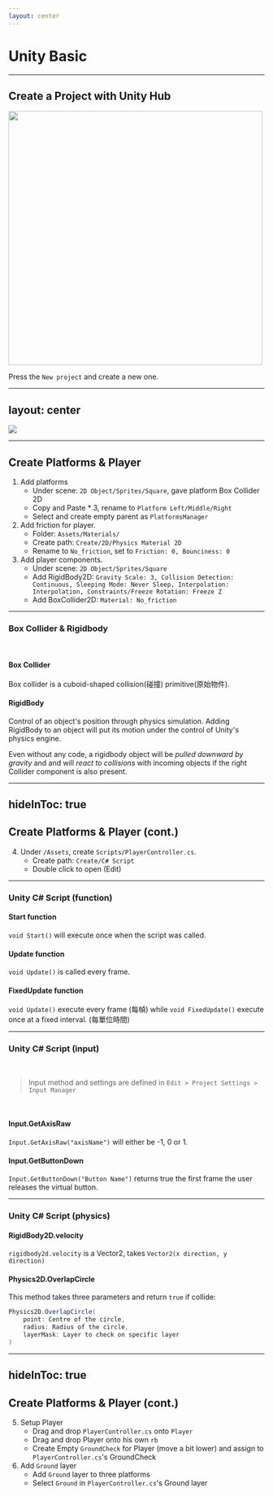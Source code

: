 ```yaml
---
layout: center
---
```


# Unity Basic

<Toc listClass="toc" minDepth="2" mode="onlyCurrentTree" />

---

## Create a Project with Unity Hub

<img src="/sources/Unity_hub.png" style="width:500px;" />

Press the `New project` and create a new one.

---
layout: center
---

<img src="/sources/Editor.png" />

---

## Create Platforms & Player

1. Add platforms
    - Under scene: `2D Object/Sprites/Square`, gave platform Box Collider 2D
    - Copy and Paste * 3, rename to `Platform Left/Middle/Right`
    - Select and create empty parent as `PlatformsManager`
2. Add friction for player.
    - Folder: `Assets/Materials/`
    - Create path: `Create/2D/Physics Material 2D`
    - Rename to `No_friction`, set to `Friction: 0, Bounciness: 0`
3. Add player components.
    - Under scene: `2D Object/Sprites/Square`
    - Add RigidBody2D: `Gravity Scale: 3, Collision Detection: Continuous, Sleeping Mode: Never Sleep, Interpolation: Interpolation, Constraints/Freeze Rotation: Freeze Z`
    - Add BoxCollider2D: `Material: No_friction`

---

### Box Collider & Rigidbody

<br />

#### Box Collider

Box collider is a cuboid-shaped collision(碰撞) primitive(原始物件).

#### RigidBody

Control of an object's position through physics simulation. Adding RigidBody to an object will put its motion under the control of Unity's physics engine.  

Even without any code, a rigidbody object will be *pulled downward by gravity* and and will *react to collisions* with incoming objects 
if the right Collider component is also present.

---
hideInToc: true
---

## Create Platforms & Player (cont.)

4. Under `/Assets`, create `Scripts/PlayerController.cs`.
    - Create path: `Create/C# Script`
    - Double click to open (Edit)

---

### Unity C# Script (function)

#### Start function

`void Start()` will execute once when the script was called.

#### Update function

`void Update()` is called every frame.

#### FixedUpdate function

`void Update()` execute every frame (每幀) while `void FixedUpdate()` execute once at a fixed interval. (每單位時間)

---

### Unity C# Script (input)

<br />

> Input method and settings are defined in `Edit > Project Settings > Input Manager`

<br />

#### Input.GetAxisRaw

`Input.GetAxisRaw("axisName")` will either be -1, 0 or 1.

#### Input.GetButtonDown

`Input.GetButtonDown("Button Name")` returns true the first frame the user releases the virtual button.

---

### Unity C# Script (physics)

#### RigidBody2D.velocity

`rigidbody2d.velocity` is a Vector2, takes `Vector2(x direction, y direction)`

#### Physics2D.OverlapCircle

This method takes three parameters and return `true` if collide: 

```cs
Physics2D.OverlapCircle(
    point: Centre of the circle, 
    radius: Radius of the circle, 
    layerMask: Layer to check on specific layer
)
```

---
hideInToc: true
---

## Create Platforms & Player (cont.)

5. Setup Player
    - Drag and drop `PlayerController.cs` onto `Player`
    - Drag and drop Player onto his own `rb`
    - Create Empty `GroundCheck` for Player (move a bit lower) and assign to `PlayerController.cs`'s GroundCheck
6. Add `Ground` layer
    - Add `Ground` layer to three platforms
    - Select `Ground` in `PlayerController.cs`'s Ground layer
